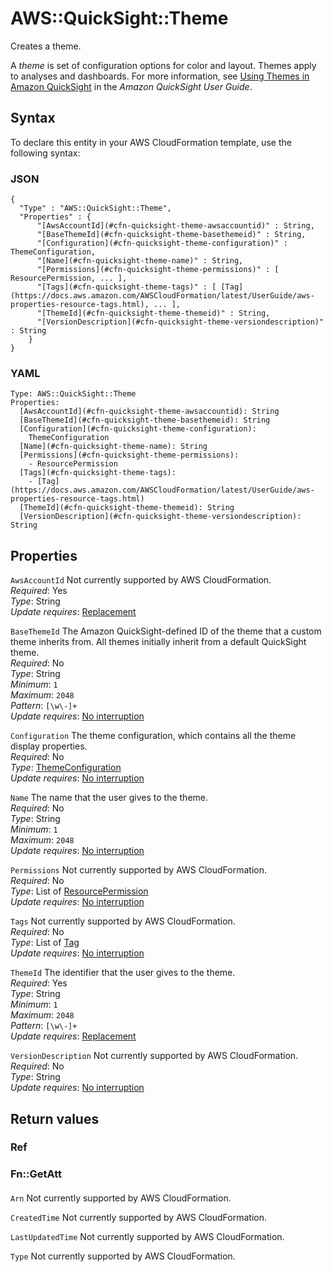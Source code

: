 # AWS::QuickSight::Theme<a name="aws-resource-quicksight-theme"></a>

Creates a theme\.

A *theme* is set of configuration options for color and layout\. Themes apply to analyses and dashboards\. For more information, see [Using Themes in Amazon QuickSight](https://docs.aws.amazon.com/quicksight/latest/user/themes-in-quicksight.html) in the *Amazon QuickSight User Guide*\.

## Syntax<a name="aws-resource-quicksight-theme-syntax"></a>

To declare this entity in your AWS CloudFormation template, use the following syntax:

### JSON<a name="aws-resource-quicksight-theme-syntax.json"></a>

```
{
  "Type" : "AWS::QuickSight::Theme",
  "Properties" : {
      "[AwsAccountId](#cfn-quicksight-theme-awsaccountid)" : String,
      "[BaseThemeId](#cfn-quicksight-theme-basethemeid)" : String,
      "[Configuration](#cfn-quicksight-theme-configuration)" : ThemeConfiguration,
      "[Name](#cfn-quicksight-theme-name)" : String,
      "[Permissions](#cfn-quicksight-theme-permissions)" : [ ResourcePermission, ... ],
      "[Tags](#cfn-quicksight-theme-tags)" : [ [Tag](https://docs.aws.amazon.com/AWSCloudFormation/latest/UserGuide/aws-properties-resource-tags.html), ... ],
      "[ThemeId](#cfn-quicksight-theme-themeid)" : String,
      "[VersionDescription](#cfn-quicksight-theme-versiondescription)" : String
    }
}
```

### YAML<a name="aws-resource-quicksight-theme-syntax.yaml"></a>

```
Type: AWS::QuickSight::Theme
Properties: 
  [AwsAccountId](#cfn-quicksight-theme-awsaccountid): String
  [BaseThemeId](#cfn-quicksight-theme-basethemeid): String
  [Configuration](#cfn-quicksight-theme-configuration): 
    ThemeConfiguration
  [Name](#cfn-quicksight-theme-name): String
  [Permissions](#cfn-quicksight-theme-permissions): 
    - ResourcePermission
  [Tags](#cfn-quicksight-theme-tags): 
    - [Tag](https://docs.aws.amazon.com/AWSCloudFormation/latest/UserGuide/aws-properties-resource-tags.html)
  [ThemeId](#cfn-quicksight-theme-themeid): String
  [VersionDescription](#cfn-quicksight-theme-versiondescription): String
```

## Properties<a name="aws-resource-quicksight-theme-properties"></a>

`AwsAccountId`  <a name="cfn-quicksight-theme-awsaccountid"></a>
Not currently supported by AWS CloudFormation\.  
*Required*: Yes  
*Type*: String  
*Update requires*: [Replacement](https://docs.aws.amazon.com/AWSCloudFormation/latest/UserGuide/using-cfn-updating-stacks-update-behaviors.html#update-replacement)

`BaseThemeId`  <a name="cfn-quicksight-theme-basethemeid"></a>
The Amazon QuickSight\-defined ID of the theme that a custom theme inherits from\. All themes initially inherit from a default QuickSight theme\.  
*Required*: No  
*Type*: String  
*Minimum*: `1`  
*Maximum*: `2048`  
*Pattern*: `[\w\-]+`  
*Update requires*: [No interruption](https://docs.aws.amazon.com/AWSCloudFormation/latest/UserGuide/using-cfn-updating-stacks-update-behaviors.html#update-no-interrupt)

`Configuration`  <a name="cfn-quicksight-theme-configuration"></a>
The theme configuration, which contains all the theme display properties\.  
*Required*: No  
*Type*: [ThemeConfiguration](aws-properties-quicksight-theme-themeconfiguration.md)  
*Update requires*: [No interruption](https://docs.aws.amazon.com/AWSCloudFormation/latest/UserGuide/using-cfn-updating-stacks-update-behaviors.html#update-no-interrupt)

`Name`  <a name="cfn-quicksight-theme-name"></a>
The name that the user gives to the theme\.  
*Required*: No  
*Type*: String  
*Minimum*: `1`  
*Maximum*: `2048`  
*Update requires*: [No interruption](https://docs.aws.amazon.com/AWSCloudFormation/latest/UserGuide/using-cfn-updating-stacks-update-behaviors.html#update-no-interrupt)

`Permissions`  <a name="cfn-quicksight-theme-permissions"></a>
Not currently supported by AWS CloudFormation\.  
*Required*: No  
*Type*: List of [ResourcePermission](aws-properties-quicksight-theme-resourcepermission.md)  
*Update requires*: [No interruption](https://docs.aws.amazon.com/AWSCloudFormation/latest/UserGuide/using-cfn-updating-stacks-update-behaviors.html#update-no-interrupt)

`Tags`  <a name="cfn-quicksight-theme-tags"></a>
Not currently supported by AWS CloudFormation\.  
*Required*: No  
*Type*: List of [Tag](https://docs.aws.amazon.com/AWSCloudFormation/latest/UserGuide/aws-properties-resource-tags.html)  
*Update requires*: [No interruption](https://docs.aws.amazon.com/AWSCloudFormation/latest/UserGuide/using-cfn-updating-stacks-update-behaviors.html#update-no-interrupt)

`ThemeId`  <a name="cfn-quicksight-theme-themeid"></a>
The identifier that the user gives to the theme\.  
*Required*: Yes  
*Type*: String  
*Minimum*: `1`  
*Maximum*: `2048`  
*Pattern*: `[\w\-]+`  
*Update requires*: [Replacement](https://docs.aws.amazon.com/AWSCloudFormation/latest/UserGuide/using-cfn-updating-stacks-update-behaviors.html#update-replacement)

`VersionDescription`  <a name="cfn-quicksight-theme-versiondescription"></a>
Not currently supported by AWS CloudFormation\.  
*Required*: No  
*Type*: String  
*Update requires*: [No interruption](https://docs.aws.amazon.com/AWSCloudFormation/latest/UserGuide/using-cfn-updating-stacks-update-behaviors.html#update-no-interrupt)

## Return values<a name="aws-resource-quicksight-theme-return-values"></a>

### Ref<a name="aws-resource-quicksight-theme-return-values-ref"></a>

### Fn::GetAtt<a name="aws-resource-quicksight-theme-return-values-fn--getatt"></a>

#### <a name="aws-resource-quicksight-theme-return-values-fn--getatt-fn--getatt"></a>

`Arn`  <a name="Arn-fn::getatt"></a>
Not currently supported by AWS CloudFormation\.

`CreatedTime`  <a name="CreatedTime-fn::getatt"></a>
Not currently supported by AWS CloudFormation\.

`LastUpdatedTime`  <a name="LastUpdatedTime-fn::getatt"></a>
Not currently supported by AWS CloudFormation\.

`Type`  <a name="Type-fn::getatt"></a>
Not currently supported by AWS CloudFormation\.